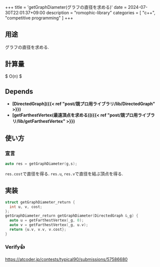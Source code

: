 +++
title = 'getGraphDiameter(グラフの直径を求める)'
date = 2024-07-30T22:01:37+09:00
description = "romophic-library"
categories = [
  "c++",
  "competitive programming"
]
+++
## 用途
グラフの直径を求める.

## 計算量
$ O(n) $

## Depends
- **[DirectedGraph]({{< ref "post/競プロ用ライブラリ/lib/DirectedGraph" >}})**
- **[getFarthestVertex(最遠頂点を求める)]({{< ref "post/競プロ用ライブラリ/lib/getFarthestVertex" >}})**

## 使い方
### 宣言
```cpp
auto res = getGraphDiameter(g,s);
```
`res.cost`で直径を得る. `res.u`, `res.v`で直径を結ぶ頂点を得る.

## 実装
```cpp
struct getGraphDiameter_return {
  int u, v, cost;
};
getGraphDiameter_return getGraphDiameter(DirectedGraph &_g) {
  auto u = getFarthestVertex(_g, 0);
  auto v = getFarthestVertex(_g, u.v);
  return {u.v, v.v, v.cost};
}
```

### Verify👍
https://atcoder.jp/contests/typical90/submissions/57586680